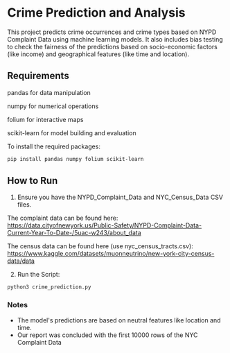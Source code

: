 # Crime Prediction and Analysis

This project predicts crime occurrences and crime types based on NYPD Complaint Data using machine learning models. It also includes bias testing to check the fairness of the predictions based on socio-economic factors (like income) and geographical features (like time and location).

## Requirements

pandas for data manipulation

numpy for numerical operations

folium for interactive maps

scikit-learn for model building and evaluation

To install the required packages:

```bash
pip install pandas numpy folium scikit-learn
```

## How to Run

1. Ensure you have the NYPD_Complaint_Data and NYC_Census_Data CSV files.

The complaint data can be found here: https://data.cityofnewyork.us/Public-Safety/NYPD-Complaint-Data-Current-Year-To-Date-/5uac-w243/about_data

The census data can be found here (use nyc_census_tracts.csv): https://www.kaggle.com/datasets/muonneutrino/new-york-city-census-data/data

2. Run the Script:

```bash
python3 crime_prediction.py
```

### Notes

- The model's predictions are based on neutral features like location and time.
- Our report was concluded with the first 10000 rows of the NYC Complaint Data
